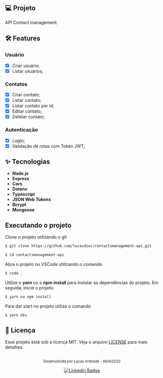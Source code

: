 ## 💻 Projeto
API Contact management.

## 🛠 Features

### Usuário
- [x] Criar usuário;
- [x] Listar usuários;

### Contatos
- [x] Criar contato;
- [x] Listar contato;
- [x] Listar contato por id;
- [x] Editar contato;
- [x] Deletar contato;

### Autenticação
- [x] Login;
- [x] Validação de rotas com Token JWT;

## ✨ **Tecnologias**

-   **Node.js**
-   **Express**
-   **Cors**
-   **Dotenv**
-   **Typescript**
-   **JSON Web Tokens**
-   **Bcrypt**
-   **Mongoose**

## Executando o projeto

Clone o projeto utilizando o git

```bash
$ git clone https://github.com/lucasdzuc/contactsmanagement-api.git
```

```bash
$ cd contactsmanagement-api
```

Abra o projeto no VSCode utilizando o comando

```bash
$ code .
```

Utilize o **yarn** ou o **npm install** para instalar as dependências do projeto.
Em seguida, inicie o projeto.

```bash
$ yarn ou npm install
```

Para dar start no projeto utiliza o comando

```bash
$ yarn dev
```

## 📄 Licença

Esse projeto está sob a licença MIT. Veja o arquivo [LICENSE](LICENSE) para mais detalhes.

<br />

<div align="center">
  <small>Desenvolvido por Lucas Andrade - Abril/2022</small>
  
  [![Linkedin Badge](https://img.shields.io/badge/-Lucas%20Andrade-9DB1B6?style=flat-square&logo=Linkedin&logoColor=white&link=https://www.linkedin.com/in/lucas-andrade-322634a8/)](https://www.linkedin.com/in/lucas-andrade-322634a8/)
</div>
